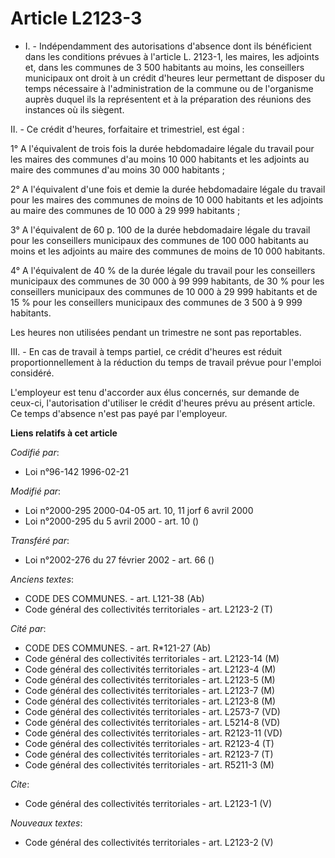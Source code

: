 # Article L2123-3

- I. - Indépendamment des autorisations d'absence dont ils bénéficient dans les conditions prévues à l'article L. 2123-1, les
maires, les adjoints et, dans les communes de 3 500 habitants au moins, les conseillers municipaux ont droit à un crédit
d'heures leur permettant de disposer du temps nécessaire à l'administration de la commune ou de l'organisme auprès duquel ils
la représentent et à la préparation des réunions des instances où ils siègent.

II. - Ce crédit d'heures, forfaitaire et trimestriel, est égal :

1° A l'équivalent de trois fois la durée hebdomadaire légale du travail pour les maires des communes d'au moins 10 000
habitants et les adjoints au maire des communes d'au moins 30 000 habitants ;

2° A l'équivalent d'une fois et demie la durée hebdomadaire légale du travail pour les maires des communes de moins de 10 000
habitants et les adjoints au maire des communes de 10 000 à 29 999 habitants ;

3° A l'équivalent de 60 p. 100 de la durée hebdomadaire légale du travail pour les conseillers municipaux des communes de 100
000 habitants au moins et les adjoints au maire des communes de moins de 10 000 habitants.

4° A l'équivalent de 40 % de la durée légale du travail pour les conseillers municipaux des communes de 30 000 à 99 999
habitants, de 30 % pour les conseillers municipaux des communes de 10 000 à 29 999 habitants et de 15 % pour les conseillers
municipaux des communes de 3 500 à 9 999 habitants.

Les heures non utilisées pendant un trimestre ne sont pas reportables.

III. - En cas de travail à temps partiel, ce crédit d'heures est réduit proportionnellement à la réduction du temps de
travail prévue pour l'emploi considéré.

L'employeur est tenu d'accorder aux élus concernés, sur demande de ceux-ci, l'autorisation d'utiliser le crédit d'heures
prévu au présent article. Ce temps d'absence n'est pas payé par l'employeur.

**Liens relatifs à cet article**

_Codifié par_:

  - Loi n°96-142 1996-02-21

_Modifié par_:

  - Loi n°2000-295 2000-04-05 art. 10, 11 jorf 6 avril 2000
  - Loi n°2000-295 du 5 avril 2000 - art. 10 ()

_Transféré par_:

  - Loi n°2002-276 du 27 février 2002 - art. 66 ()

_Anciens textes_:

  - CODE DES COMMUNES. - art. L121-38 (Ab)
  - Code général des collectivités territoriales - art. L2123-2 (T)

_Cité par_:

  - CODE DES COMMUNES. - art. R*121-27 (Ab)
  - Code général des collectivités territoriales - art. L2123-14 (M)
  - Code général des collectivités territoriales - art. L2123-4 (M)
  - Code général des collectivités territoriales - art. L2123-5 (M)
  - Code général des collectivités territoriales - art. L2123-7 (M)
  - Code général des collectivités territoriales - art. L2123-8 (M)
  - Code général des collectivités territoriales - art. L2573-7 (VD)
  - Code général des collectivités territoriales - art. L5214-8 (VD)
  - Code général des collectivités territoriales - art. R2123-11 (VD)
  - Code général des collectivités territoriales - art. R2123-4 (T)
  - Code général des collectivités territoriales - art. R2123-7 (T)
  - Code général des collectivités territoriales - art. R5211-3 (M)

_Cite_:

  - Code général des collectivités territoriales - art. L2123-1 (V)

_Nouveaux textes_:

  - Code général des collectivités territoriales - art. L2123-2 (V)
